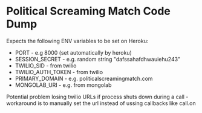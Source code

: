 # Political Screaming Match Code Dump

Expects the following ENV variables to be set on Heroku:

* PORT - e.g 8000 (set automatically by heroku)
* SESSION_SECRET - e.g. random string "dafssahafdhwauiehu243"
* TWILIO_SID - from twilio
* TWILIO_AUTH_TOKEN - from twilio
* PRIMARY_DOMAIN - e.g. politicalscreamingmatch.com
* MONGOLAB_URI - e.g. from mongolab


Potential problem losing twilio URLs if process shuts down during a call - workaround is to manually set the url instead of ussing callbacks like call.on
